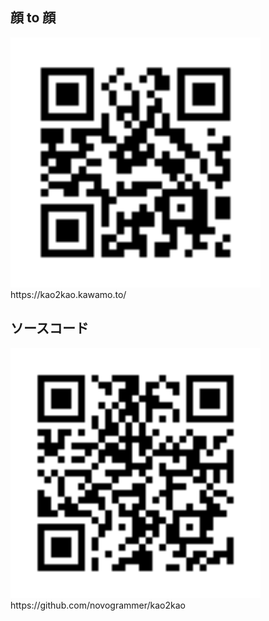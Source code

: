 ## 顔 to 顔
<img src="./qr-kao2kao-kawamo-to.png" width="400" alt="qr 顔 to 顔">
<br>
https://kao2kao.kawamo.to/

## ソースコード
<img src="./qr-github-com-novogrammer-kao2kao.png" width="400" alt="qr ソースコード">
<br>
https://github.com/novogrammer/kao2kao
